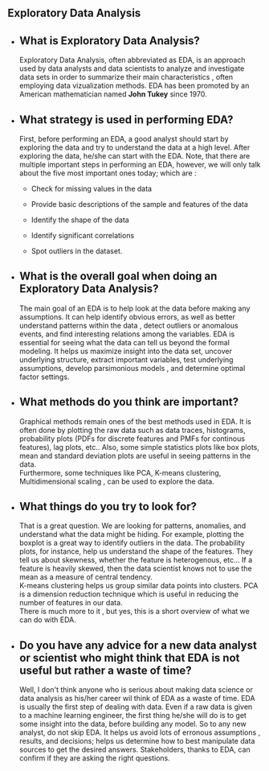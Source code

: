 ## Exploratory Data Analysis  

* ## What is Exploratory Data Analysis?  

     Exploratory Data Analysis, often abbreviated as EDA, is an approach used by data analysts and data scientists to analyze and 
     investigate data sets in order to  summarize their main characteristics , often employing data vizualization methods. EDA has been 
     promoted by an American mathematician named **John Tukey** since 1970.  
     
 * ## What strategy is used in performing EDA?  
 
      First, before performing an EDA, a good analyst should start by exploring the data and try to understand the data at a high level.
      After exploring the data, he/she can start with the EDA. Note, that there are multiple important steps in performing an EDA, however, 
      we will only talk about the five most important ones today; which are :  

      * Check for missing values in the data  
        
      * Provide basic descriptions of the sample and features of the data  
        
      * Identify the shape of the data  
      
      * Identify significant correlations  
      
      * Spot outliers in the dataset.  
      
 * ## What is the overall goal when doing an Exploratory Data Analysis?  
 
      The main goal of an EDA is to help look at the data before making any assumptions. It can help identify obvious errors, as well as 
      better understand patterns within the data , detect outliers or anomalous events, and find interesting relations among the variables.
      EDA is essential for seeing what the data can tell us beyond the formal modeling. It helps us maximize insight into the data set, uncover
      underlying structure, extract important variables, test underlying assumptions, develop parsimonious models , and determine optimal factor 
      settings.  
      
  * ## What methods do you think are important? 
  
       Graphical methods remain ones of the best methods used in EDA. It is often done by plotting the raw data such as data traces, histograms, 
       probability plots (PDFs for discrete features and PMFs for continous features), lag plots, etc.. Also, some simple statistics plots like box plots,
       mean and standard deviation plots are useful in seeing patterns in the data.  
       Furthermore, some techniques like PCA, K-means clustering, Multidimensional scaling , can be used to explore the data.  
       
   * ## What things do you try to look for?  

        That is a great question. We are looking for patterns, anomalies, and understand what the data might be hiding. For example, plotting
        the boxplot is a great way to identify outliers in the data. The probability plots, for instance, help us understand the shape of the features.
        They tell us about skewness, whether the feature is heterogenous, etc... If a feature is heavily skewed, then the data scientist knows not to 
        use the mean as a measure of central tendency.  
        K-means clustering helps us group similar data points into clusters. PCA is a dimension reduction technique which is useful in reducing the number
        of features in our data.  
        There is much more to it , but yes, this is a short overview of what we can do with EDA.  
        
   * ## Do you have any advice for a new data analyst or scientist who might think that EDA is not useful but rather a waste of time?
   
        Well, I don't think anyone who is serious about making data science or data analysis as his/her career wil think of EDA as a waste of 
        time. EDA is usually the first step of dealing with data. Even if a raw data is given to a machine learning engineer, the first thing
        he/she will do is to get some insight into the data, before building any model. So to any new analyst, do not skip EDA. It helps us avoid 
        lots of erronous assumptions , results, and decisions; helps us determine how to best manipulate data sources to get the desired answers. 
        Stakeholders, thanks to EDA, can confirm if they are asking the right questions.
